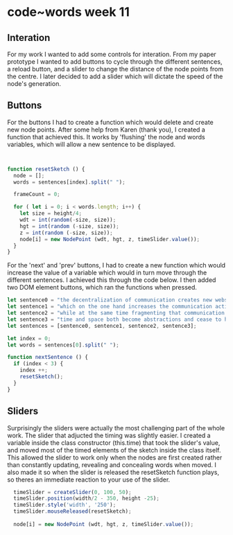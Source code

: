 # code~words week 11
## Interation
For my work I wanted to add some controls for interation. From my paper prototype I wanted to add buttons to cycle through the different sentences, a reload button, and a slider to change the distance of the node points from the centre. I later decided to add a slider which will dictate the speed of the node's generation.

## Buttons
For the buttons I had to create a function which would delete and create new node points. After some help from Karen (thank you), I created a function that achieved this. It works by 'flushing' the node and words variables, which will allow a new sentence to be displayed.
``` javascript


function resetSketch () {
  node = [];
  words = sentences[index].split(" ");

  frameCount = 0;

  for ( let i = 0; i < words.length; i++) {
    let size = height/4;
    wdt = int(random(-size, size));
    hgt = int(random (-size, size));
    z = int(random (-size, size));
    node[i] = new NodePoint (wdt, hgt, z, timeSlider.value());
  }
}
```
For the 'next' and 'prev' buttons, I had to create a new function which would increase the value of a variable which would in turn move through the different sentences. I achieved this through the code below. I then added two DOM element buttons, which ran the functions when pressed.

``` javascript
let sentence0 = "the decentralization of communication creates new webs of potential interaction between atomized individuals"; 
let sentence1 = "which on the one hand increases the communication activities carried out";
let sentence2 = "while at the same time fragmenting that communication into more numerous communications of shorter duration"; 
let sentence3 = "time and space both become abstractions and cease to have meaning or value in themselves";
let sentences = [sentence0, sentence1, sentence2, sentence3];

let index = 0;
let words = sentences[0].split(" ");

function nextSentence () {
  if (index < 3) {
    index ++;
    resetSketch();
  }
}
```
## Sliders
Surprisingly the sliders were actually the most challenging part of the whole work. The slider that adjucted the timing was slightly easier. I created a variable inside the class constructor (this.time) that took the slider's value, and moved most of the timed elements of the sketch inside the class itself. This allowed the slider to work only when the nodes are first created rather than constantly updating, revealing and concealing words when moved. I also made it so when the slider is released the resetSketch function plays, so theres an immediate reaction to your use of the slider.
``` javascript
  timeSlider = createSlider(0, 100, 50);
  timeSlider.position(width/2 - 350, height -25);
  timeSlider.style('width', '250');
  timeSlider.mouseReleased(resetSketch);
  
  node[i] = new NodePoint (wdt, hgt, z, timeSlider.value());
```


